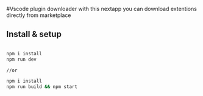 #Vscode plugin downloader
with this nextapp you can download extentions directly from marketplace


## Install & setup
```bash

npm i install
npm run dev

//or 

npm i install
npm run build && npm start

```
